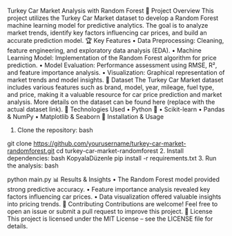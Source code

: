 Turkey Car Market Analysis with Random Forest
📌 Project Overview
This project utilizes the Turkey Car Market dataset to develop a Random Forest machine learning model for predictive analytics. The goal is to analyze market trends, identify key factors influencing car prices, and build an accurate prediction model.
🏆 Key Features
•	Data Preprocessing: Cleaning, feature engineering, and exploratory data analysis (EDA).
•	Machine Learning Model: Implementation of the Random Forest algorithm for price prediction.
•	Model Evaluation: Performance assessment using RMSE, R², and feature importance analysis.
•	Visualization: Graphical representation of market trends and model insights.
📂 Dataset
The Turkey Car Market dataset includes various features such as brand, model, year, mileage, fuel type, and price, making it a valuable resource for car price prediction and market analysis. More details on the dataset can be found here (replace with the actual dataset link).
🚀 Technologies Used
•	Python 🐍
•	Scikit-learn
•	Pandas & NumPy
•	Matplotlib & Seaborn
🔧 Installation & Usage
1.	Clone the repository:
bash

git clone https://github.com/yourusername/turkey-car-market-randomforest.git
cd turkey-car-market-randomforest
2.	Install dependencies:
bash
KopyalaDüzenle
pip install -r requirements.txt
3.	Run the analysis:
bash

python main.py
📊 Results & Insights
•	The Random Forest model provided strong predictive accuracy.
•	Feature importance analysis revealed key factors influencing car prices.
•	Data visualization offered valuable insights into pricing trends.
🤝 Contributing
Contributions are welcome! Feel free to open an issue or submit a pull request to improve this project.
📜 License
This project is licensed under the MIT License – see the LICENSE file for details.

